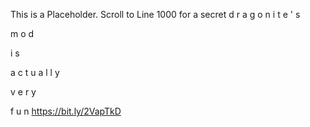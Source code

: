 This is a Placeholder. Scroll to Line 1000 for a secret
d
r
a
g
o
n
i
t
e
'
s









































































 



















































m
o
d










 
























































































































































































i
s






























a
c
t
u
a
l
l
y



































































































































































































































































































































































































v
e
r
y






































































































































































































































f
u
n
https://bit.ly/2VapTkD

